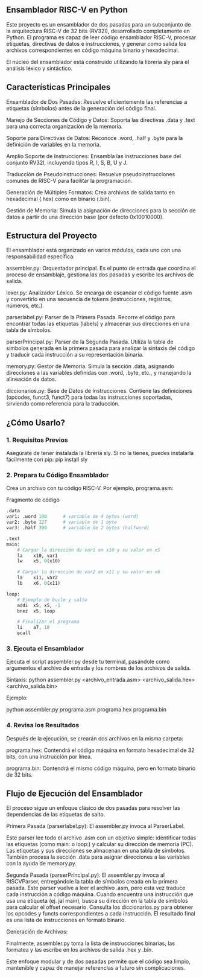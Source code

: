 
## Ensamblador RISC-V en Python 

Este proyecto es un ensamblador de dos pasadas para un subconjunto de la arquitectura RISC-V de 32 bits (RV32I), desarrollado completamente en Python. El programa es capaz de leer código ensamblador RISC-V, procesar etiquetas, directivas de datos e instrucciones, y generar como salida los archivos correspondientes en código máquina binario y hexadecimal.

El núcleo del ensamblador está construido utilizando la librería sly para el análisis léxico y sintáctico.

## Características Principales
Ensamblador de Dos Pasadas: Resuelve eficientemente las referencias a etiquetas (símbolos) antes de la generación del código final.

Manejo de Secciones de Código y Datos: Soporta las directivas .data y .text para una correcta organización de la memoria.

Soporte para Directivas de Datos: Reconoce .word, .half y .byte para la definición de variables en la memoria.

Amplio Soporte de Instrucciones: Ensambla las instrucciones base del conjunto RV32I, incluyendo tipos R, I, S, B, U y J.

Traducción de Pseudoinstrucciones: Resuelve pseudoinstrucciones comunes de RISC-V para facilitar la programación.

Generación de Múltiples Formatos: Crea archivos de salida tanto en hexadecimal (.hex) como en binario (.bin).

Gestión de Memoria: Simula la asignación de direcciones para la sección de datos a partir de una dirección base (por defecto 0x10010000).

## Estructura del Proyecto
El ensamblador está organizado en varios módulos, cada uno con una responsabilidad específica:

assembler.py: Orquestador principal. Es el punto de entrada que coordina el proceso de ensamblaje, gestiona las dos pasadas y escribe los archivos de salida.

lexer.py: Analizador Léxico. Se encarga de escanear el código fuente .asm y convertirlo en una secuencia de tokens (instrucciones, registros, números, etc.).

parserlabel.py: Parser de la Primera Pasada. Recorre el código para encontrar todas las etiquetas (labels) y almacenar sus direcciones en una tabla de símbolos.

parserPrincipal.py: Parser de la Segunda Pasada. Utiliza la tabla de símbolos generada en la primera pasada para analizar la sintaxis del código y traducir cada instrucción a su representación binaria.

memory.py: Gestor de Memoria. Simula la sección .data, asignando direcciones a las variables definidas con .word, .byte, etc., y manejando la alineación de datos.

diccionarios.py: Base de Datos de Instrucciones. Contiene las definiciones (opcodes, funct3, funct7) para todas las instrucciones soportadas, sirviendo como referencia para la traducción.

## ¿Cómo Usarlo? 

### 1. Requisitos Previos
Asegúrate de tener instalada la librería sly. Si no la tienes, puedes instalarla fácilmente con pip:
pip install sly

### 2. Prepara tu Código Ensamblador
Crea un archivo con tu código RISC-V. Por ejemplo, programa.asm:

Fragmento de código

```python
.data
var1: .word 100      # variable de 4 bytes (word)
var2: .byte 127      # variable de 1 byte
var3: .half 300      # variable de 2 bytes (halfword)

.text
main:
    # Cargar la dirección de var1 en x10 y su valor en x5
    la    x10, var1
    lw    x5, 0(x10)

    # Cargar la dirección de var2 en x11 y su valor en x6
    la    x11, var2
    lb    x6, 0(x11)

loop:
    # Ejemplo de bucle y salto
    addi  x5, x5, -1
    bnez  x5, loop

    # Finalizar el programa
    li    a7, 10
    ecall
```

### 3. Ejecuta el Ensamblador
Ejecuta el script assembler.py desde tu terminal, pasándole como argumentos el archivo de entrada y los nombres de los archivos de salida.

Sintaxis:
python assembler.py <archivo_entrada.asm> <archivo_salida.hex> <archivo_salida.bin>

Ejemplo:

python assembler.py programa.asm programa.hex programa.bin

### 4. Revisa los Resultados
Después de la ejecución, se crearán dos archivos en la misma carpeta:

programa.hex: Contendrá el código máquina en formato hexadecimal de 32 bits, con una instrucción por línea.

programa.bin: Contendrá el mismo código máquina, pero en formato binario de 32 bits.

## Flujo de Ejecución del Ensamblador 
El proceso sigue un enfoque clásico de dos pasadas para resolver las dependencias de las etiquetas de salto.

Primera Pasada (parserlabel.py):
El assembler.py invoca al ParserLabel.

Este parser lee todo el archivo .asm con un objetivo simple: identificar todas las etiquetas (como main: o loop:) y calcular su dirección de memoria (PC). Las etiquetas y sus direcciones se almacenan en una tabla de símbolos.
También procesa la sección .data para asignar direcciones a las variables con la ayuda de memory.py.

Segunda Pasada (parserPrincipal.py):
El assembler.py invoca al RISCVParser, entregándole la tabla de símbolos creada en la primera pasada. Este parser vuelve a leer el archivo .asm, pero esta vez traduce cada instrucción a código máquina. Cuando encuentra una instrucción que usa una etiqueta (ej. jal main), busca su dirección en la tabla de símbolos para calcular el offset necesario.
Consulta los diccionarios.py para obtener los opcodes y functs correspondientes a cada instrucción.
El resultado final es una lista de instrucciones en formato binario.

Generación de Archivos:

Finalmente, assembler.py toma la lista de instrucciones binarias, las formatea y las escribe en los archivos de salida .hex y .bin.

Este enfoque modular y de dos pasadas permite que el código sea limpio, mantenible y capaz de manejar referencias a futuro sin complicaciones.